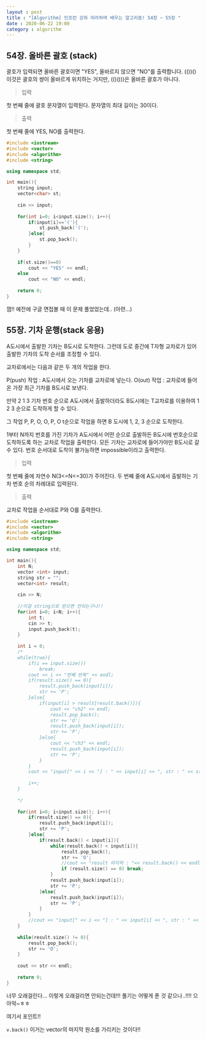 ```yaml
---
layout : post
title : "[Algorithm] 인프런 강좌 따라하며 배우는 알고리즘! 54장 ~ 55장 "
date : 2020-06-22 19:00
category : algorithm
---
```


## 54장. 올바른 괄호 (stack)

괄호가 입력되면 올바른 괄호이면 "YES", 올바르지 않으면 "NO"를 출력합니다.
(())() 이것은 괄호의 쌍이 올바르게 위치하는 거지만, (()()))은 올바른 괄호가 아니다.

> 입력

첫 번째 줄에 괄호 문자열이 입력된다. 문자열의 최대 길이는 30이다.

> 출력

첫 번째 줄에 YES, NO를 출력한다.


```c++
#include <iostream>
#include <vector>
#include <algorithm>
#include <string>

using namespace std;

int main(){
    string input;
    vector<char> st;
    
    cin >> input;
    
    for(int i=0; i<input.size(); i++){
        if(input[i]=='('){
            st.push_back('(');
        }else{
            st.pop_back();
        }
    }
    
    if(st.size()==0)
        cout << "YES" << endl;
    else
        cout << "NO" << endl;
    
    return 0;
}
```

껌!! 예전에 구글 면접볼 때 이 문제 풀었었는데.. (아련...)


## 55장. 기차 운행(stack 응용)

A도시에서 출발한 기차는 B도시로 도착한다. 그런데 도로 중간에 T자형 교차로가 있어 출발한 기차의 도착 순서를 조정할 수 있다. 

교차로에서는 다음과 같은 두 개의 작업을 한다.

P(push) 작업 : A도시에서 오는 기차를 교차로에 넣는다.
O(out) 작업 : 교차로에 들어온 가장 최근 기차를 B도시로 보낸다.

만약 2 1 3 기차 번호 순으로 A도시에서 출발하더라도 B도시에는 T교차로를 이용하여 1 2 3 순으로 도착하게 할 수 있다.

그 작업 P, P, O, O, P, O t순으로 작업을 하면 B 도시에 1, 2, 3 순으로 도착한다.

1부터 N까지 번호를 가진 기차가 A도시에서 어떤 순으로 출발하든 B도시에 번호순으로 도착하도록 하는 교차로 작업을 출력한다. 모든 기차는 교차로에 들어가야만 B도시로 갈 수 있다. 번호 순서대로 도착이 불가능하면 impossible이라고 출력한다.

> 입력

첫 번째 줄에 자연수 N(3<=N<=30)가 주어진다.
두 번째 줄에 A도시에서 출발하는 기차 번호 순의 차례대로 입력된다.

> 출력

교차로 작업을 순서대로 P와 O를 출력한다.

```c++
#include <iostream>
#include <vector>
#include <algorithm>
#include <string>

using namespace std;

int main(){
    int N;
    vector <int> input;
    string str = "";
    vector<int> result;
    
    cin >> N;
    
    //이걸 string으로 받으면 안되는구나!!
    for(int i=0; i<N; i++){
        int t;
        cin >> t;
        input.push_back(t);
    }
    
    int i = 0;
    /*
    while(true){
        if(i == input.size())
            break;
        cout << i << "번째 반복" << endl;
        if(result.size() == 0){
            result.push_back(input[i]);
            str += 'P';
        }else{
            if(input[i] > result[result.back()]){
                cout << "ch2" << endl;
                result.pop_back();
                str += 'O';
                result.push_back(input[i]);
                str += 'P';
            }else{
                cout << "ch3" << endl;
                result.push_back(input[i]);
                str += 'P';
            }
        }
        cout << "input[" << i << "] : " << input[i] << ", str : " << str << endl;
        
        i++;
    }
    
    */
    
    for(int i=0; i<input.size(); i++){
        if(result.size() == 0){
            result.push_back(input[i]);
            str += 'P';
        }else{
            if(result.back() < input[i]){
                while(result.back() < input[i]){
                    result.pop_back();
                    str += 'O';
                    //cout << "result 마지막 : "<< result.back() << endl;
                    if (result.size() == 0) break;
                }
                result.push_back(input[i]);
                str += 'P';
            }else{
                result.push_back(input[i]);
                str += 'P';
            }
        }
        //cout << "input[" << i << "] : " << input[i] << ", str : " << str << endl;
    }
    
    while(result.size() != 0){
        result.pop_back();
        str += 'O';
    }
    
    cout << str << endl;
    
    return 0;
}
```

너무 오래걸린다... 이렇게 오래걸리면 안되는건데!!!
풀기는 어떻게 푼 것 같으나..!!!! 으아악~ㅎㅎ

여기서 포인트!!

`v.back()` 이거는 vector의 마지막 원소를 가리키는 것이다!!
